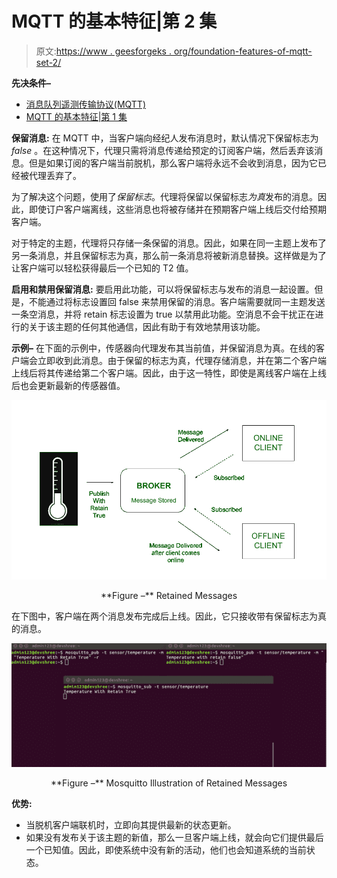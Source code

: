 # MQTT 的基本特征|第 2 集

> 原文:[https://www . geesforgeks . org/foundation-features-of-mqtt-set-2/](https://www.geeksforgeeks.org/fundamental-features-of-mqtt-set-2/)

**先决条件–**

*   [消息队列遥测传输协议(MQTT)](https://www.geeksforgeeks.org/introduction-of-message-queue-telemetry-transport-protocol-mqtt/)
*   [MQTT 的基本特征|第 1 集](https://www.geeksforgeeks.org/fundamental-features-of-mqtt/)

**保留消息:**
在 MQTT 中，当客户端向经纪人发布消息时，默认情况下保留标志为 *false* 。在这种情况下，代理只需将消息传递给预定的订阅客户端，然后丢弃该消息。但是如果订阅的客户端当前脱机，那么客户端将永远不会收到消息，因为它已经被代理丢弃了。

为了解决这个问题，使用了*保留标志*。代理将保留以保留标志*为真*发布的消息。因此，即使订户客户端离线，这些消息也将被存储并在预期客户端上线后交付给预期客户端。

对于特定的主题，代理将只存储一条保留的消息。因此，如果在同一主题上发布了另一条消息，并且保留标志为真，那么前一条消息将被新消息替换。这样做是为了让客户端可以轻松获得最后一个已知的 T2 值。

**启用和禁用保留消息:**
要启用此功能，可以将保留标志与发布的消息一起设置。但是，不能通过将标志设置回 false 来禁用保留的消息。客户端需要就同一主题发送一条空消息，并将 retain 标志设置为 true 以禁用此功能。空消息不会干扰正在进行的关于该主题的任何其他通信，因此有助于有效地禁用该功能。

**示例–**
在下面的示例中，传感器向代理发布其当前值，并保留消息为真。在线的客户端会立即收到此消息。由于保留的标志为真，代理存储消息，并在第二个客户端上线后将其传递给第二个客户端。因此，由于这一特性，即使是离线客户端在上线后也会更新最新的传感器值。

![](img/b2d7f0bee93a2fea322a5da5ff1e8dbe.png)

<center>**Figure –** Retained Messages</center>

在下图中，客户端在两个消息发布完成后上线。因此，它只接收带有保留标志为真的消息。

![](img/b35c97bfada5ecd4a1b9b2cd4578ee6e.png)

<center>**Figure –** Mosquitto Illustration of Retained Messages</center>

**优势:**

*   当脱机客户端联机时，立即向其提供最新的状态更新。
*   如果没有发布关于该主题的新值，那么一旦客户端上线，就会向它们提供最后一个已知值。因此，即使系统中没有新的活动，他们也会知道系统的当前状态。